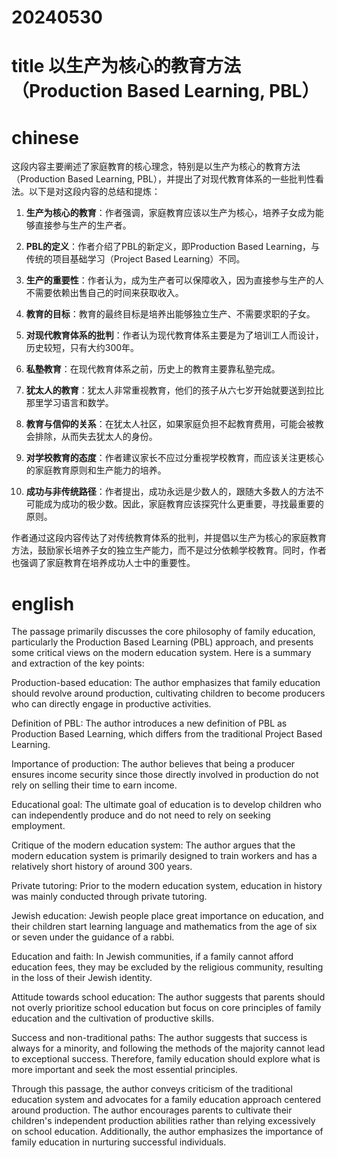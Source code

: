 
# 20240530

# title 以生产为核心的教育方法（Production Based Learning, PBL）

# chinese 
这段内容主要阐述了家庭教育的核心理念，特别是以生产为核心的教育方法（Production Based Learning, PBL），并提出了对现代教育体系的一些批判性看法。以下是对这段内容的总结和提炼：

1. **生产为核心的教育**：作者强调，家庭教育应该以生产为核心，培养子女成为能够直接参与生产的生产者。

2. **PBL的定义**：作者介绍了PBL的新定义，即Production Based Learning，与传统的项目基础学习（Project Based Learning）不同。

3. **生产的重要性**：作者认为，成为生产者可以保障收入，因为直接参与生产的人不需要依赖出售自己的时间来获取收入。

4. **教育的目标**：教育的最终目标是培养出能够独立生产、不需要求职的子女。

5. **对现代教育体系的批判**：作者认为现代教育体系主要是为了培训工人而设计，历史较短，只有大约300年。

6. **私塾教育**：在现代教育体系之前，历史上的教育主要靠私塾完成。

7. **犹太人的教育**：犹太人非常重视教育，他们的孩子从六七岁开始就要送到拉比那里学习语言和数学。

8. **教育与信仰的关系**：在犹太人社区，如果家庭负担不起教育费用，可能会被教会排除，从而失去犹太人的身份。

9. **对学校教育的态度**：作者建议家长不应过分重视学校教育，而应该关注更核心的家庭教育原则和生产能力的培养。

10. **成功与非传统路径**：作者提出，成功永远是少数人的，跟随大多数人的方法不可能成为成功的极少数。因此，家庭教育应该探究什么更重要，寻找最重要的原则。

作者通过这段内容传达了对传统教育体系的批判，并提倡以生产为核心的家庭教育方法，鼓励家长培养子女的独立生产能力，而不是过分依赖学校教育。同时，作者也强调了家庭教育在培养成功人士中的重要性。

# english
The passage primarily discusses the core philosophy of family education, particularly the Production Based Learning (PBL) approach, and presents some critical views on the modern education system. Here is a summary and extraction of the key points:

Production-based education: The author emphasizes that family education should revolve around production, cultivating children to become producers who can directly engage in productive activities.

Definition of PBL: The author introduces a new definition of PBL as Production Based Learning, which differs from the traditional Project Based Learning.

Importance of production: The author believes that being a producer ensures income security since those directly involved in production do not rely on selling their time to earn income.

Educational goal: The ultimate goal of education is to develop children who can independently produce and do not need to rely on seeking employment.

Critique of the modern education system: The author argues that the modern education system is primarily designed to train workers and has a relatively short history of around 300 years.

Private tutoring: Prior to the modern education system, education in history was mainly conducted through private tutoring.

Jewish education: Jewish people place great importance on education, and their children start learning language and mathematics from the age of six or seven under the guidance of a rabbi.

Education and faith: In Jewish communities, if a family cannot afford education fees, they may be excluded by the religious community, resulting in the loss of their Jewish identity.

Attitude towards school education: The author suggests that parents should not overly prioritize school education but focus on core principles of family education and the cultivation of productive skills.

Success and non-traditional paths: The author suggests that success is always for a minority, and following the methods of the majority cannot lead to exceptional success. Therefore, family education should explore what is more important and seek the most essential principles.

Through this passage, the author conveys criticism of the traditional education system and advocates for a family education approach centered around production. The author encourages parents to cultivate their children's independent production abilities rather than relying excessively on school education. Additionally, the author emphasizes the importance of family education in nurturing successful individuals.
